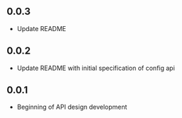 ## 0.0.3

* Update README

## 0.0.2

* Update README with initial specification of config api

## 0.0.1

* Beginning of API design development